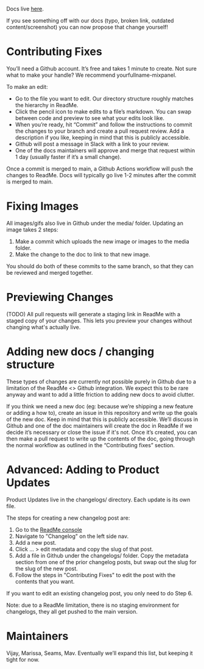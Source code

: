 Docs live [here](https://developer.mixpanel.com/v3.19). 

If you see something off with our docs (typo, broken link, outdated content/screenshot) you can now propose that change yourself!

# Contributing Fixes
You’ll need a Github account. It’s free and takes 1 minute to create. Not sure what to make your handle? We recommend yourfullname-mixpanel. 

To make an edit: 
* Go to the file you want to edit. Our directory structure roughly matches the hierarchy in ReadMe.
* Click the pencil icon to make edits to a file’s markdown. You can swap between code and preview to see what your edits look like.
* When you’re ready, hit “Commit” and follow the instructions to commit the changes to your branch and create a pull request review. Add a description if you like, keeping in mind that this is publicly accessible. 
* Github will post a message in Slack with a link to your review.
* One of the docs maintainers will approve and merge that request within 1 day (usually faster if it’s a small change). 

Once a commit is merged to main, a Github Actions workflow will push the changes to ReadMe. Docs will
typically go live 1-2 minutes after the commit is merged to main. 

# Fixing Images
All images/gifs also live in Github under the media/ folder. Updating an image takes 2 steps:
1. Make a commit which uploads the new image or images to the media folder. 
2. Make the change to the doc to link to that new image. 

You should do both of these commits to the same branch, so that they can be reviewed and merged together. 

# Previewing Changes
(TODO) All pull requests will generate a staging link in ReadMe with a staged copy of your changes. This lets you preview your changes without changing what's actually live. 

# Adding new docs / changing structure
These types of changes are currently not possible purely in Github due to a limitation of the ReadMe <> Github integration. We expect this to be rare anyway and want to add a little friction to adding new docs to avoid clutter. 

If you think we need a new doc (eg: because we’re shipping a new feature or adding a how to), create an issue in this repository and write up the goals of the new doc. Keep in mind that this is publicly accessible. We’ll discuss in Github and one of the doc maintainers will create the doc in ReadMe if we decide it’s necessary or close the issue if it's not. Once it’s created, you can then make a pull request to write up the contents of the doc, going through the normal workflow as outlined in the “Contributing fixes” section. 

# Advanced: Adding to Product Updates
Product Updates live in the changelogs/ directory. Each update is its own file.

The steps for creating a new changelog post are:
1. Go to the [ReadMe console](https://dash.readme.com)
2. Navigate to "Changelog" on the left side nav. 
3. Add a new post. 
4. Click ... > edit metadata and copy the slug of that post. 
5. Add a file in Github under the changelogs/ folder. Copy the metadata section from one of the prior changelog posts, but swap out the slug for the slug of the new post.
6. Follow the steps in "Contributing Fixes" to edit the post with the contents that you want. 

If you want to edit an existing changelog post, you only need to do Step 6. 

Note: due to a ReadMe limitation, there is no staging environment for changelogs, they all get pushed to the main version.




# Maintainers
Vijay, Marissa, Seams, Mav. Eventually we’ll expand this list, but keeping it tight for now.

